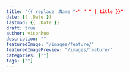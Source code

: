 ```yaml
---
title: "{{ replace .Name "-" " " | title }}"
date: {{ .Date }}
lastmod: {{ .Date }}
draft: true
author: visonhuo
description: ""
featuredImage: "/images/feature/"
featuredImagePreview: "/images/feature/"
categories: [""]
tags: [""]
---
```

<!--more-->
